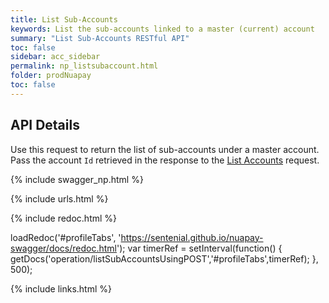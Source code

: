 ```yaml
---
title: List Sub-Accounts
keywords: List the sub-accounts linked to a master (current) account
summary: "List Sub-Accounts RESTful API"
toc: false
sidebar: acc_sidebar
permalink: np_listsubaccount.html
folder: prodNuapay
toc: false
---
```


## API Details

Use this request to return the list of sub-accounts under a master account.
Pass the account `Id` retrieved in the response to the [List Accounts](np_listaccounts.html) request.

{% include swagger_np.html %}

{% include urls.html %}


<ul id="profileTabs" class="nav nav-tabs">


</ul>

{% include redoc.html %}

loadRedoc('#profileTabs', 'https://sentenial.github.io/nuapay-swagger/docs/redoc.html');
var timerRef = setInterval(function() { getDocs('operation/listSubAccountsUsingPOST','#profileTabs',timerRef); }, 500);


</script>


<div id="mydiv"></div>
</div>
</div>
{% include links.html %}
